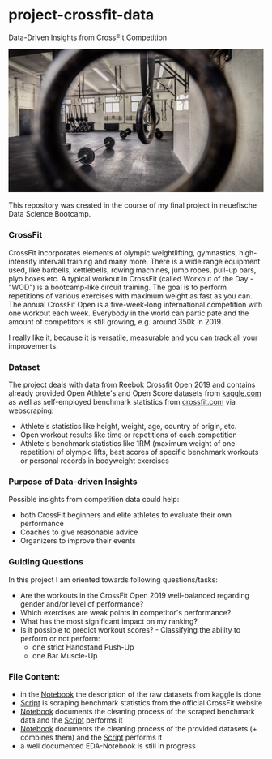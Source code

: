 # project-crossfit-data
Data-Driven Insights from CrossFit Competition

![CFM](./images/CFM.png)

This repository was created in the course of my final project in neuefische Data Science Bootcamp.

### CrossFit

CrossFit incorporates elements of olympic weightlifting, gymnastics, high-intensity intervall training and many more. There is a wide range equipment used, like barbells, kettlebells, rowing machines, jump ropes, pull-up bars, plyo boxes etc. A typical workout in CrossFit (called Workout of the Day - "WOD") is a bootcamp-like circuit training. The goal is to perform repetitions of various exercises with maximum weight as fast as you can. The annual CrossFit Open is a five-week-long international competition with one workout each week. Everybody in the world can participate and the amount of competitors is still growing, e.g. around 350k in 2019.

I really like it, because it is versatile, measurable and you can track all your improvements.

### Dataset

The project deals with data from Reebok Crossfit Open 2019 and contains already provided Open Athlete's and Open Score datasets from [kaggle.com]('https://www.kaggle.com/jeanmidev/crossfit-games') as well as self-employed benchmark statistics from [crossfit.com]('https://games.crossfit.com') via webscraping:
* Athlete's statistics like height, weight, age, country of origin, etc.
* Open workout results like time or repetitions of each competition
* Athlete's benchmark statistics like 1RM (maximum weight of one repetition) of olympic lifts, best scores of specific benchmark workouts or personal records in bodyweight exercises

### Purpose of Data-driven Insights

Possible insights from competition data could help:
* both CrossFit beginners and elite athletes to evaluate their own performance
* Coaches to give reasonable advice
* Organizers to improve their events

### Guiding Questions

In this project I am oriented towards following questions/tasks:
* Are the workouts in the CrossFit Open 2019 well-balanced regarding gender and/or level of performance?
* Which exercises are weak points in competitor's performance?
* What has the most significant impact on my ranking?
* Is it possible to predict workout scores? - Classifying the ability to perform or not perform:
  - one strict Handstand Push-Up
  - one Bar Muscle-Up

### File Content:
* in the [Notebook](https://github.com/malefiz1988/project-crossfit-data/blob/detailed_work/open_19_raw_data_description.ipynb) the description of the raw datasets from kaggle is done
* [Script](https://github.com/malefiz1988/project-crossfit-data/blob/detailed_work/data_mining_bs.py) is scraping benchmark statistics from the official CrossFit website
* [Notebook](https://github.com/malefiz1988/project-crossfit-data/blob/detailed_work/open_19_bs_cleaning.ipynb) documents the cleaning process of the scraped benchmark data and the [Script](https://github.com/malefiz1988/project-crossfit-data/blob/detailed_work/data_cleaning_bs.py) performs it
* [Notebook](https://github.com/malefiz1988/project-crossfit-data/blob/detailed_work/open_19_cleaning.ipynb) documents the cleaning process of the provided datasets (+ combines them) and the [Script](https://github.com/malefiz1988/project-crossfit-data/blob/detailed_work/cleaning_open_19.py) performs it
* a well documented EDA-Notebook is still in progress
